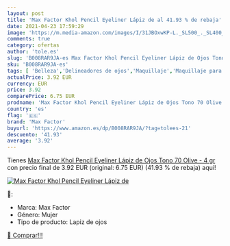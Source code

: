 ```yaml
---
layout: post
title: 'Max Factor Khol Pencil Eyeliner Lápiz de al 41.93 % de rebaja'
date: 2021-04-23 17:59:29
image: 'https://m.media-amazon.com/images/I/31JBOxwKP-L._SL500_._SL400_.jpg'
comments: true
category: ofertas
author: 'tole.es'
slug: 'B008RAR9JA-es Max Factor Khol Pencil Eyeliner Lápiz de Ojos Tono 70...'
sku: 'B008RAR9JA-es'
tags: [ 'Belleza','Delineadores de ojos','Maquillaje','Maquillaje para ojos','factor','max','max factor', ]
actualPrice: 3.92 EUR
currency: EUR
price: 3.92
comparePrice: 6.75 EUR
prodname: 'Max Factor Khol Pencil Eyeliner Lápiz de Ojos Tono 70 Olive - 4 gr'
country: 'es'
flag: '🇪🇸'
brand: 'Max Factor'
buyurl: 'https://www.amazon.es/dp/B008RAR9JA/?tag=tolees-21'
descuento: '41.93'
average: '3.92'
---
```


Tienes [Max Factor Khol Pencil Eyeliner Lápiz de Ojos Tono 70 Olive - 4 gr](https://www.amazon.es/dp/B008RAR9JA/?tag=tolees-21) con precio final de  3.92 EUR (original: 6.75 EUR) (41.93 %  de rebaja) aqui!

[![Max Factor Khol Pencil Eyeliner Lápiz de](https://m.media-amazon.com/images/I/31JBOxwKP-L._SL500_._SL400_.jpg)](https://www.amazon.es/dp/B008RAR9JA/?tag=tolees-21)

🔎:

- Marca: Max Factor
- Género: Mujer
- Tipo de producto: Lapiz de ojos

[🛒 Comprar!!!](https://www.amazon.es/dp/B008RAR9JA/?tag=tolees-21)
